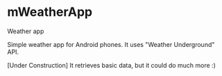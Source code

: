 # mWeatherApp
Weather app

Simple weather app for Android phones. It uses "Weather Underground" API.

[Under Construction] It retrieves basic data, but it could do much more :)
